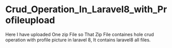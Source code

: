 # Crud_Operation_In_Laravel8_with_Profileupload
Here I have uploaded One zip File so That Zip File containes hole crud operation with profile picture in laravel 8, It contains laravel8 all files.

